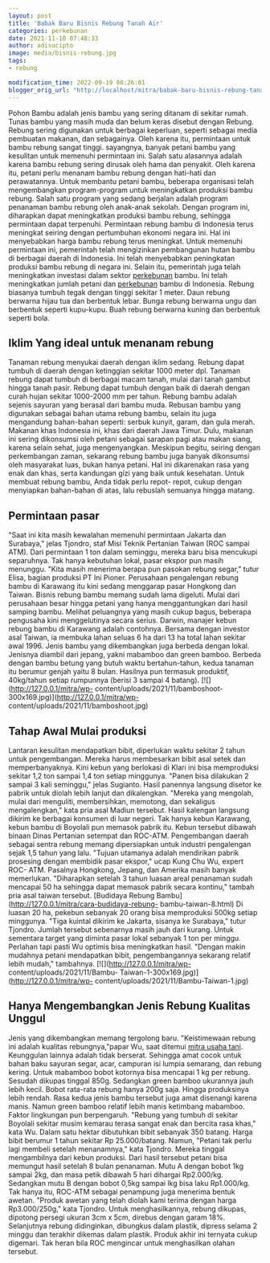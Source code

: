 ```yaml
---
layout: post
title: 'Babak Baru Bisnis Rebung Tanah Air'
categories: perkebunan
date: 2021-11-10 07:48:33
author: adisucipto
image: media/bisnis-rebung.jpg
tags:
- rebung

modification_time: 2022-09-19 08:26:01
blogger_orig_url: "http://localhost/mitra/babak-baru-bisnis-rebung-tanah-air.html"
---
```


Pohon Bambu adalah jenis bambu yang sering ditanam di sekitar rumah. Tunas
bambu yang masih muda dan belum keras disebut dengan Rebung. Rebung sering
digunakan untuk berbagai keperluan, seperti sebagai media pembuatan makanan,
dan sebagainya. Oleh karena itu, permintaan untuk bambu rebung sangat tinggi.
sayangnya, banyak petani bambu yang kesulitan untuk memenuhi permintaan ini.
Salah satu alasannya adalah karena bambu rebung sering dirusak oleh hama dan
penyakit. Oleh karena itu, petani perlu menanam bambu rebung dengan hati-hati
dan perawatannya. Untuk membantu petani bambu, beberapa organisasi telah
mengembangkan program-program untuk meningkatkan produksi bambu rebung. Salah
satu program yang sedang berjalan adalah program penanaman bambu rebung oleh
anak-anak sekolah. Dengan program ini, diharapkan dapat meningkatkan produksi
bambu rebung, sehingga permintaan dapat terpenuhi. Permintaan rebung bambu di
Indonesia terus meningkat seiring dengan pertumbuhan ekonomi negara ini. Hal
ini menyebabkan harga bambu rebung terus meningkat. Untuk memenuhi permintaan
ini, pemerintah telah mengizinkan pembangunan hutan bambu di berbagai daerah
di Indonesia. Ini telah menyebabkan peningkatan produksi bambu rebung di
negara ini. Selain itu, pemerintah juga telah meningkatkan investasi dalam
sektor [perkebunan](http://127.0.0.1/mitra/perkebunan "perkebunan") bambu. Ini
telah meningkatkan jumlah petani dan
[perkebunan](http://127.0.0.1/mitra/perkebunan "perkebunan") bambu di
Indonesia. Rebung biasanya tumbuh tegak dengan tinggi sekitar 1 meter. Daun
rebung berwarna hijau tua dan berbentuk lebar. Bunga rebung berwarna ungu dan
berbentuk seperti kupu-kupu. Buah rebung berwarna kuning dan berbentuk seperti
bola.

## Iklim Yang ideal untuk menanam rebung

Tanaman rebung menyukai daerah dengan iklim sedang. Rebung dapat tumbuh di
daerah dengan ketinggian sekitar 1000 meter dpl. Tanaman rebung dapat tumbuh
di berbagai macam tanah, mulai dari tanah gambut hingga tanah pasir. Rebung
dapat tumbuh dengan baik di daerah dengan curah hujan sekitar 1000-2000 mm per
tahun. Rebung bambu adalah sejenis sayuran yang berasal dari bambu muda.
Rebusan bambu yang digunakan sebagai bahan utama rebung bambu, selain itu juga
mengandung bahan-bahan seperti: serbuk kunyit, garam, dan gula merah. Makanan
khas Indonesia ini, khas dari daerah Jawa Timur. Dulu, makanan ini sering
dikonsumsi oleh petani sebagai sarapan pagi atau makan siang, karena selain
sehat, juga mengenyangkan. Meskipun begitu, seiring dengan perkembangan zaman,
sekarang rebung bambu juga banyak dikonsumsi oleh masyarakat luas, bukan hanya
petani. Hal ini dikarenakan rasa yang enak dan khas, serta kandungan gizi yang
baik untuk kesehatan. Untuk membuat rebung bambu, Anda tidak perlu repot-
repot, cukup dengan menyiapkan bahan-bahan di atas, lalu rebuslah semuanya
hingga matang.

## Permintaan pasar

"Saat ini kita masih kewalahan memenuhi permintaan Jakarta dan Surabaya,"
jelas Tjondro, staf Misi Teknik Pertanian Taiwan (ROC sampai ATM). Dari
permintaan 1 ton dalam seminggu, mereka baru bisa mencukupi separuhnya. Tak
hanya kebutuhan lokal, pasar ekspor pun masih menunggu. "Kita masih menerima
berapa pun pasokan rebung segar," tutur Elisa, bagian produksi PT Ini Pioner.
Perusahaan pengalengan rebung bambu di Karawang itu kini sedang menggarap
pasar Hongkong dan Taiwan. Bisnis rebung bambu memang sudah lama digeluti.
Mulai dari perusahaan besar hingga petani yang hanya menggantungkan dari hasil
samping bambu. Melihat peluangnya yang masih cukup bagus, beberapa pengusaha
kini menggelutinya secara serius. Darwin, manajer kebun rebung bambu di
Karawang adalah contohnya. Bersama dengan investor asal Taiwan, ia membuka
lahan seluas 6 ha dari 13 ha total lahan sekitar awal 1996. Jenis bambu yang
dikembangkan juga berbeda dengan lokal. Jenisnya diambil dari jepang, yakni
mabamboo dan green bamboo. Berbeda dengan bambu betung yang butuh waktu
bertahun-tahun, kedua tanaman itu berumur genjah yaitu 8 bulan. Hasilnya pun
termasuk produktif, 40kg/tahun setiap rumpunnya (berisi 3 sampai 4 batang).
[![](http://127.0.0.1/mitra/wp-
content/uploads/2021/11/bamboshoot-300x169.jpg)](http://127.0.0.1/mitra/wp-
content/uploads/2021/11/bamboshoot.jpg)

## Tahap Awal Mulai produksi

Lantaran kesulitan mendapatkan bibit, diperlukan waktu sekitar 2 tahun untuk
pengembangan. Mereka harus membesarkan bibit asal setek dan memperbanyaknya.
Kini kebun yang berlokasi di Klari ini bisa memproduksi sekitar 1,2 ton sampai
1,4 ton setiap minggunya. "Panen bisa dilakukan 2 sampai 3 kali seminggu,"
jelas Sugianto. Hasil panennya langsung disetor ke pabrik untuk diolah lebih
lanjut dan dikalengkan. "Mereka yang mengolah, mulai dari menguliti,
membersihkan, memotong, dan sekaligus mengalengkan," kata pria asal Madiun
tersebut. Hasil kalengan langsung dikirim ke berbagai konsumen di luar negeri.
Tak hanya kebun Karawang, kebun bambu di Boyolali pun memasok pabrik itu.
Kebun tersebut dibawah binaan Dinas Pertanian setempat dan ROC-ATM.
Pengembangan daerah sebagai sentra rebung memang dipersiapkan untuk industri
pengalengan sejak 1,5 tahun yang lalu. "Tujuan utamanya adalah mendirikan
pabrik prosesing dengan membidik pasar ekspor," ucap Kung Chu Wu, expert ROC-
ATM. Pasalnya Hongkong, Jepang, dan Amerika masih banyak memerlukan.
"Diharapkan setelah 3 tahun luasan areal penanaman sudah mencapai 50 ha
sehingga dapat memasok pabrik secara kontinu," tambah pria asal taiwan
tersebut. [Budidaya Rebung Bambu](http://127.0.0.1/mitra/cara-budidaya-rebung-
bambu-taiwan-8.html) Di luasan 20 ha, pekebun sebanyak 20 orang bisa
memproduksi 500kg setiap minggunya. "Tiga kuintal dikirim ke Jakarta, sisanya
ke Surabaya," tutur Tjondro. Jumlah tersebut sebenarnya masih jauh dari
kurang. Untuk sementara target yang diminta pasar lokal sebanyak 1 ton per
minggu. Perlahan tapi pasti Wu optimis bisa meningkatkan hasil. "Dengan makin
mudahnya petani mendapatkan bibit, pengembangannya sekarang relatif lebih
mudah," tambahnya. [![](http://127.0.0.1/mitra/wp-
content/uploads/2021/11/Bambu-
Taiwan-1-300x169.jpg)](http://127.0.0.1/mitra/wp-
content/uploads/2021/11/Bambu-Taiwan-1.jpg)

## Hanya Mengembangkan Jenis Rebung Kualitas Unggul

Jenis yang dikembangkan memang tergolong baru. "Keistimewaan rebung ini adalah
kualitas rebungnya,"papar Wu, saat ditemui [mitra usaha
tani](http://127.0.0.1/mitra). Keunggulan lainnya adalah tidak berserat.
Sehingga amat cocok untuk bahan baku sayuran segar, acar, campuran isi lumpia
semarang, dan rebung kering. Untuk mabamboo bobot kotornya bisa mencapai 1 kg
per rebung. Sesudah dikupas tinggal 850g. Sedangkan green bamboo ukurannya
jauh lebih kecil. Bobot rata-rata rebung hanya 200g saja. Hingga produksinya
lebih rendah. Rasa kedua jenis bambu tersebut juga amat disenangi karena
manis. Namun green bamboo relatif lebih manis ketimbang mabamboo. Faktor
lingkungan pun berpengaruh. "Rebung yang tumbuh di sekitar Boyolali sekitar
musim kemarau terasa sangat enak dan bercita rasa khas," kata Wu. Dalam satu
hektar dibutuhkan bibit sebanyak 350 batang. Harga bibit berumur 1 tahun
sekitar Rp 25.000/batang. Namun, "Petani tak perlu lagi membeli setelah
menanamnya," kata Tjondro. Mereka tinggal mengambilnya dari kebun produksi.
Dari hasil tersebut petani bisa memungut hasil setelah 8 bulan penanaman. Mutu
A dengan bobot 1kg sampai 2kg, dan masa petik dibawah 5 hari dihargai
Rp2.000/kg. Sedangkan mutu B dengan bobot 0,5kg sampai lkg bisa laku
Rp1.000/kg. Tak hanya itu, ROC-ATM sebagai penampung juga menerima bentuk
awetan. "Produk awetan yang telah diolah kami terima dengan harga
Rp3.000/250g," kata Tjondro. Untuk menghasilkannya, rebung dikupas, dipotong
persegi ukuran 3cm x 5cm, direbus dengan garam 18%. Selanjutnya rebung
didinginkan, dibungkus dalam plastik, dipress selama 2 minggu dan terakhir
dikemas dalam plastik. Produk akhir ini ternyata cukup digemari. Tak heran
bila ROC mengincar untuk menghasilkan olahan tersebut.



